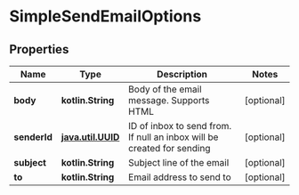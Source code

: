 
# SimpleSendEmailOptions

## Properties
Name | Type | Description | Notes
------------ | ------------- | ------------- | -------------
**body** | **kotlin.String** | Body of the email message. Supports HTML |  [optional]
**senderId** | [**java.util.UUID**](java.util.UUID) | ID of inbox to send from. If null an inbox will be created for sending |  [optional]
**subject** | **kotlin.String** | Subject line of the email |  [optional]
**to** | **kotlin.String** | Email address to send to |  [optional]



